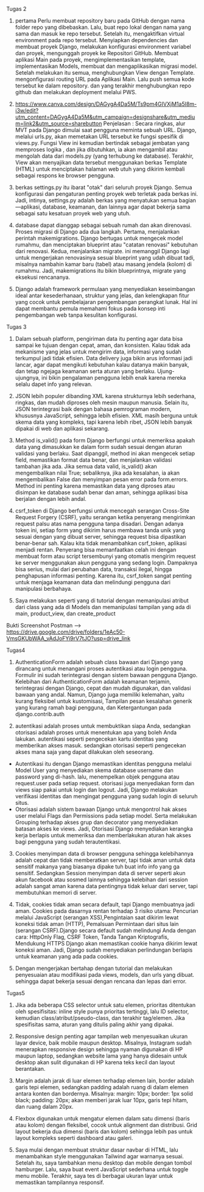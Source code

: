 Tugas 2
1. pertama Perlu membuat repository baru pada GitHub dengan nama folder repo yang dibebaskan. Lalu, buat repo lokal dengan nama yang sama dan masuk ke repo tersebut. Setelah itu, mengaktifkan virtual environment pada repo tersebut. Menyiapkan dependencies dan membuat proyek Django, melakukan konfigurasi environment variabel dan proyek, mengunggah proyek ke Repositori GitHub. Membuat aplikasi Main pada proyek, mengimplementasikan template, implementasikan Models, membuat dan mengaplikasikan migrasi model. Setelah melakukan itu semua, menghubungkan View dengan Template. mengonfigurasi routing URL pada Aplikasi Main. Lalu push semua kode tersebut ke dalam repository. dan yang terakhir menghubungkan repo github dan melakukan deployment melalui PWS.

2. https://www.canva.com/design/DAGygA4Da5M/Ts9pm4GIVXjM1a5I8m-i3w/edit?utm_content=DAGygA4Da5M&utm_campaign=designshare&utm_medium=link2&utm_source=sharebutton
Penjelasan : Secara ringkas, alur MVT pada Django dimulai saat pengguna meminta sebuah URL. Django, melalui urls.py, akan memetakan URL tersebut ke fungsi spesifik di views.py. Fungsi View ini kemudian bertindak sebagai jembatan yang memproses logika , dan jika dibutuhkan, ia akan mengambil atau mengolah data dari models.py (yang terhubung ke database). Terakhir, View akan menyajikan data tersebut menggunakan berkas Template (HTML) untuk menciptakan halaman web utuh yang dikirim kembali sebagai respons ke browser pengguna. 

3. berkas settings.py itu ibarat "otak" dari seluruh proyek Django. Semua konfigurasi dan pengaturan penting proyek web terletak pada berkas ini. Jadi, intinya, settings.py adalah berkas yang menyatukan semua bagian—aplikasi, database, keamanan, dan lainnya agar dapat bekerja sama sebagai satu kesatuan proyek web yang utuh.

4. database dapat dianggap sebagai sebuah rumah dan akan direnovasi. Proses migrasi di Django ada dua langkah. Pertama, menjalankan perintah makemigrations. Django bertugas untuk mengecek model rumahmu, dan menciptakan  blueprint atau "catatan renovasi" kebutuhan dari renovasi. Kedua, menjalankan migrate. ini memanggil Django lagi untuk mengerjakan renovasinya sesuai blueprint yang udah dibuat tadi, misalnya nambahin kamar baru (tabel) atau masang jendela (kolom) di rumahmu. Jadi, makemigrations itu bikin blueprintnya, migrate yang eksekusi rencananya.

5. Django adalah framework permulaan yang menyediakan keseimbangan ideal antar kesederhanaan, struktur yang jelas, dan kelengkapan fitur yang cocok untuk pembelajaran pengembangan perangkat lunak. Hal ini dapat membantu pemula memahami fokus pada konsep inti pengembangan web tanpa kesulitan konfigurasi.

Tugas 3
1. Dalam sebuah platform, pengiriman data itu penting agar data bisa sampai ke tujuan dengan cepat, aman, dan konsisten. Kalau tidak ada mekanisme yang jelas untuk mengirim data, informasi yang sudah terkumpul jadi tidak efisien. Data delivery juga bikin arus informasi jadi lancar, agar dapat mengikuti kebutuhan kalau datanya makin banyak, dan tetap ngejaga keamanan serta aturan yang berlaku. Ujung-ujungnya, ini bikin pengalaman pengguna lebih enak karena mereka selalu dapet info yang relevan.

2. JSON lebih populer dibanding XML karena strukturnya lebih sederhana, ringkas, dan mudah diproses oleh mesin maupun manusia. Selain itu, JSON terintegrasi baik dengan bahasa pemrograman modern, khususnya JavaScript, sehingga lebih efisien. XML masih berguna untuk skema data yang kompleks, tapi karena lebih ribet, JSON lebih banyak dipakai di web dan aplikasi sekarang.

3. Method is_valid() pada form Django berfungsi untuk memeriksa apakah data yang dimasukkan ke dalam form sudah sesuai dengan aturan validasi yang berlaku. Saat dipanggil, method ini akan mengecek setiap field, memastikan format data benar, dan menjalankan validasi tambahan jika ada. Jika semua data valid, is_valid() akan mengembalikan nilai True; sebaliknya, jika ada kesalahan, ia akan mengembalikan False dan menyimpan pesan error pada form.errors. Method ini penting karena memastikan data yang diproses atau disimpan ke database sudah benar dan aman, sehingga aplikasi bisa berjalan dengan lebih andal.

4. csrf_token di Django berfungsi untuk mencegah serangan Cross-Site Request Forgery (CSRF), yaitu serangan ketika penyerang mengirimkan request palsu atas nama pengguna tanpa disadari. Dengan adanya token ini, setiap form yang dikirim harus membawa tanda unik yang sesuai dengan yang dibuat server, sehingga request bisa dipastikan benar-benar sah. Kalau kita tidak menambahkan csrf_token, aplikasi menjadi rentan. Penyerang bisa memanfaatkan celah ini dengan membuat form atau script tersembunyi yang otomatis mengirim request ke server menggunakan akun pengguna yang sedang login. Dampaknya bisa serius, mulai dari perubahan data, transaksi ilegal, hingga penghapusan informasi penting. Karena itu, csrf_token sangat penting untuk menjaga keamanan data dan melindungi pengguna dari manipulasi berbahaya.

5. Saya melakukan seperti yang di tutorial dengan memanipulasi atribut dari class yang ada di Models dan memanipulasi tampilan yang ada di main, product_view, dan create_product

Bukti Screenshot Postman --> https://drive.google.com/drive/folders/1eAc50-VmsGKUbWAA_vAdJoFYi9rV7tJO?usp=drive_link

Tugas4
1. AuthenticationForm adalah sebuah class bawaan dari Django yang dirancang untuk menangani proses autentikasi atau login pengguna. Formulir ini sudah terintegrasi dengan sistem bawaan pengguna Django. Kelebihan dari AuthenticationForm adalah keamanan terjamin, terintegrasi dengan Django, cepat dan mudah digunakan, dan validasi bawaan yang andal. Namun, Django juga memiliki kelemahan, yaitu kurang fleksibel untuk kustomisasi, Tampilan pesan kesalahan generik yang kurang ramah bagi pengguna, dan Ketergantungan pada django.contrib.auth

2. autentikasi adalah proses untuk membuktikan siapa Anda, sedangkan otorisasi adalah proses untuk menentukan apa yang boleh Anda lakukan. autentikasi seperti pengecekan kartu identitas yang memberikan akses masuk. sedangkan otorisasi seperti pengecekan akses mana saja yang dapat dilakukan oleh seseorang.
- Autentikasi itu dengan Django memastikan identitas pengguna melalui Model User yang menyediakan skema database username dan password yang di-hash. lalu, menempelkan objek pengguna atau request.user pada setiap request. otorisasi juga menyediakan form dan views siap pakai untuk login dan logout. Jadi, Django melakukan verifikasi identitas dan mengingat pengguna yang sudah login di seluruh situs.
- Otorisasi adalah sistem bawaan Django untuk mengontrol hak akses user melalui Flags dan Permissions pada setiap model. Serta melakukan Grouping terhadap akses grup dan decorator yang menyediakan batasan akses ke views. Jadi, Otorisasi Django menyediakan kerangka kerja berlapis untuk  memeriksa dan memberlakukan aturan hak akses bagi pengguna yang sudah terautentikasi.

3. Cookies menyimpan data di browser pengguna sehingga kelebihannya adalah cepat dan tidak memberatkan server, tapi tidak aman untuk data sensitif makanya yang biasanya dipake tuh buat info info yang ga sensitif. Sedangkan Session menyimpan data di server seperti akun akun facebook atau sosmed lainnya sehingga kelebihan dari session adalah sangat aman karena data pentingnya tidak keluar dari server, tapi membutuhkan memori di server.

4. Tidak, cookies tidak aman secara default, tapi Django membuatnya jadi aman. Cookies pada dasarnya rentan terhadap 3 risiko utama: Pencurian melalui JavaScript (serangan XSS),Pengintaian saat dikirim lewat koneksi tidak aman (HTTP), Pemalsuan Permintaan dari situs lain (serangan CSRF).Django secara default sudah melindungi Anda dengan cara: HttpOnly Flag, CSRF Token, Tanda Tangan Kriptografis, Mendukung HTTPS Django akan memastikan cookie hanya dikirim lewat koneksi aman. Jadi, Django sudah menyediakan perlindungan berlapis untuk keamanan yang ada pada cookies.

5. Dengan mengerjakan bertahap dengan tutorial dan melakukan penyesuaian atau modifikasi pada views, models, dan urls yang dibuat. sehingga dapat bekerja sesuai dengan rencana dan lepas dari error.

Tugas5
1. Jika ada beberapa CSS selector untuk satu elemen, prioritas ditentukan oleh spesifisitas: inline style punya prioritas tertinggi, lalu ID selector, kemudian class/atribut/pseudo-class, dan terakhir tag/elemen. Jika spesifisitas sama, aturan yang ditulis paling akhir yang dipakai.

2. Responsive design penting agar tampilan web menyesuaikan ukuran layar device, baik mobile maupun desktop. Misalnya, Instagram sudah menerapkan responsive design sehingga nyaman digunakan di HP maupun laptop, sedangkan website lama yang hanya didesain untuk desktop akan sulit digunakan di HP karena teks kecil dan layout berantakan.

3. Margin adalah jarak di luar elemen terhadap elemen lain, border adalah garis tepi elemen, sedangkan padding adalah ruang di dalam elemen antara konten dan bordernya. Misalnya: margin: 10px; border: 1px solid black; padding: 20px; akan memberi jarak luar 10px, garis tepi hitam, dan ruang dalam 20px.

4. Flexbox digunakan untuk mengatur elemen dalam satu dimensi (baris atau kolom) dengan fleksibel, cocok untuk alignment dan distribusi. Grid layout bekerja dua dimensi (baris dan kolom) sehingga lebih pas untuk layout kompleks seperti dashboard atau galeri.

5. Saya mulai dengan membuat struktur dasar navbar di HTML, lalu menambahkan style menggunakan Tailwind agar warnanya sesuai. Setelah itu, saya tambahkan menu desktop dan mobile dengan tombol hamburger. Lalu, saya buat event JavaScript sederhana untuk toggle menu mobile. Terakhir, saya tes di berbagai ukuran layar untuk memastikan tampilannya responsif.